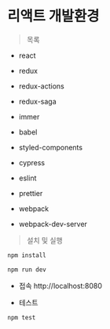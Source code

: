 # 리액트 개발환경

> 목록

* react
* redux
* redux-actions
* redux-saga
* immer
* babel
* styled-components

* cypress
* eslint
* prettier
* webpack
* webpack-dev-server

> 설치 및 실행

```javascript
npm install
```

```javascript
npm run dev
```

* 접속
http://localhost:8080

* 테스트  
```javascript
npm test
```



